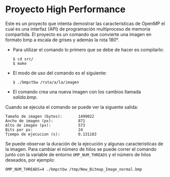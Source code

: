 # Proyecto High Performance

Este es un proyecto que intenta demostrar las caracteristicas de OpenMP el cual es una interfaz (API) de programación multiproceso de memoria compartida. El proyecto es un comando que convierte una imagen en formato bmp a escala de grises y además la rota 180°.

* Para utilizar el comando lo primero que se debe de hacer es compilarlo:
    ```
    $ cd src/
    $ make
    ```
* El modo de uso del comando es el siguiente:
    ```
    $ ./bmpctbw /ruta/a/la/imagen
    ```
* El comando crea una nueva imagen con los cambios llamada _salida.bmp_.

Cuando se ejecuta el comando se puede ver la siguente salida:
```
Tamaño de imagen (bytes):       1499022
Ancho de imagen (px):           871
Alto de imagen (px):            573
Bits por px:                    24
Tiempo de ejecucion (s):        0.131183
```
Se puede observar la duración de la ejecución y algunas caracteristicas de la imagen. Para cambiar el número de hilos se puede correr el comando junto con la variable de entorno `OMP_NUM_THREADS` y el número de hilos deseados, por ejemplo:
```
OMP_NUM_THREADS=4 ./bmpctbw /tmp/New_Bitmap_Image_normal.bmp
```


